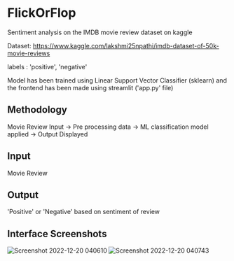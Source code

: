 # FlickOrFlop
Sentiment analysis on the IMDB movie review dataset on kaggle

Dataset:
https://www.kaggle.com/lakshmi25npathi/imdb-dataset-of-50k-movie-reviews

labels : 'positive', 'negative'

Model has been trained using Linear Support Vector Classifier (sklearn) and the frontend has been made using streamlit ('app.py' file)

## Methodology

Movie Review Input -> Pre processing data -> ML classification model applied -> Output Displayed  

## Input 

Movie Review

## Output

'Positive' or 'Negative' based on sentiment of review

## Interface Screenshots

![Screenshot 2022-12-20 040610](https://user-images.githubusercontent.com/55578344/208541061-321ab988-96d2-44f2-8d8c-3a28c74452e3.png)
![Screenshot 2022-12-20 040743](https://user-images.githubusercontent.com/55578344/208541055-b08625f5-4dde-47d0-aca3-295d9eed91be.png)

